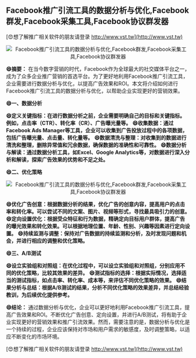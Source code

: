 ## **Facebook推广引流工具的数据分析与优化,Facebook群发,Facebook采集工具,Facebook协议群发器**

[😍想了解推广相关软件的朋友请登录 http://www.vst.tw](http://www.vst.tw)

 <center><img src="https://vst.tw/MP4/tuiguang/png/3.png" alt="Facebook推广引流工具的数据分析与优化,Facebook群发,Facebook采集工具,Facebook协议群发器"></center>

**😄摘要：**
在当今数字营销的时代，Facebook作为全球最大的社交媒体平台之一，成为了众多企业推广营销的首选平台。为了更好地利用Facebook推广引流工具，企业需要进行数据分析与优化，以提高广告效果和ROI。本文将介绍如何进行Facebook推广引流工具的数据分析与优化，以帮助企业实现更好的营销效果。

**😄一、数据分析**

**😄定义关键指标：在进行数据分析之前，企业需要明确自己的目标和关键指标。例如，点击率（CTR）、转化率（CR）、广告曝光量等。**
**😄收集数据：通过Facebook Ads Manager等工具，企业可以收集到广告投放过程中的各项数据，包括广告曝光量、点击量、转化量等。**
**😄数据清洗与整理：对收集到的数据进行清洗和整理，删除异常值和冗余数据，确保数据的准确性和可靠性。**
**😄数据分析与解读：通过数据分析工具，如Excel、Google Analytics等，对数据进行深入分析和解读，探索广告效果的优势和不足之处。**

**😄二、优化策略**

 <center><img src="https://vst.tw/MP4/tuiguang/png/0.png" alt="Facebook推广引流工具的数据分析与优化,Facebook群发,Facebook采集工具,Facebook协议群发器"></center>

**😄优化广告创意：根据数据分析的结果，优化广告的创意内容，提高用户的点击率和转化率。可以尝试不同的文案、图片、视频等形式，寻找最具吸引力的创意。**
**😄定向设置优化：根据受众特征和行为数据，精确定向目标用户群体，提高广告的曝光效果和转化效果。可以根据地理位置、年龄、性别、兴趣等因素进行定向设置。**
**😄持续监测与调整：保持对广告数据的持续监测和分析，及时发现问题和机会，并进行相应的调整和优化策略。**

**😄三、A/B测试**

**😄设立实验组和对照组：在优化过程中，可以设立实验组和对照组，分别应用不同的优化策略，比较其效果的差异。**
**😄测试指标的选择：根据实际情况，选择适当的测试指标，如点击率、转化率、成本等，来评估不同优化策略的效果。**
**😄结果分析与总结：根据A/B测试的结果，分析不同优化策略的效果差异，并总结经验教训，为后续优化提供参考。**

**😄结论：**
通过数据分析与优化，企业可以更好地利用Facebook推广引流工具，提高广告效果和ROI。不断优化广告创意、定向设置，并进行A/B测试，将有助于企业实现更好的营销效果和推广引流效果。然而，需要注意的是，数据分析与优化是一个持续的过程，企业应该保持对市场和用户需求的敏感度，及时调整策略，以适应不断变化的市场环境。

[😍想了解推广相关软件的朋友请登录 http://www.vst.tw](http://www.vst.tw)



